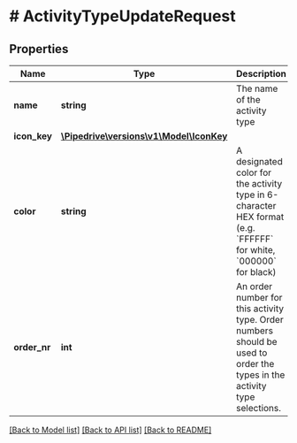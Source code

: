# # ActivityTypeUpdateRequest

## Properties

Name | Type | Description | Notes
------------ | ------------- | ------------- | -------------
**name** | **string** | The name of the activity type | [optional]
**icon_key** | [**\Pipedrive\versions\v1\Model\IconKey**](IconKey.md) |  | [optional]
**color** | **string** | A designated color for the activity type in 6-character HEX format (e.g. &#x60;FFFFFF&#x60; for white, &#x60;000000&#x60; for black) | [optional]
**order_nr** | **int** | An order number for this activity type. Order numbers should be used to order the types in the activity type selections. | [optional]

[[Back to Model list]](../../README.md#models) [[Back to API list]](../../README.md#endpoints) [[Back to README]](../../README.md)
